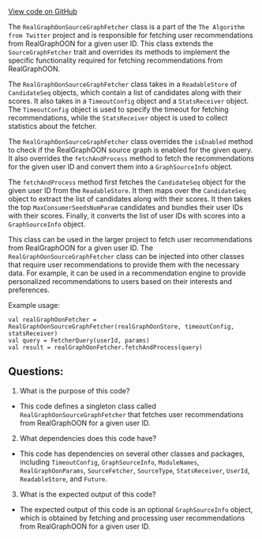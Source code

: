[View code on GitHub](https://github.com/misbahsy/the-algorithm/cr-mixer/server/src/main/scala/com/twitter/cr_mixer/source_signal/RealGraphOonSourceGraphFetcher.scala)

The `RealGraphOonSourceGraphFetcher` class is a part of the `The Algorithm from Twitter` project and is responsible for fetching user recommendations from RealGraphOON for a given user ID. This class extends the `SourceGraphFetcher` trait and overrides its methods to implement the specific functionality required for fetching recommendations from RealGraphOON.

The `RealGraphOonSourceGraphFetcher` class takes in a `ReadableStore` of `CandidateSeq` objects, which contain a list of candidates along with their scores. It also takes in a `TimeoutConfig` object and a `StatsReceiver` object. The `TimeoutConfig` object is used to specify the timeout for fetching recommendations, while the `StatsReceiver` object is used to collect statistics about the fetcher.

The `RealGraphOonSourceGraphFetcher` class overrides the `isEnabled` method to check if the RealGraphOON source graph is enabled for the given query. It also overrides the `fetchAndProcess` method to fetch the recommendations for the given user ID and convert them into a `GraphSourceInfo` object.

The `fetchAndProcess` method first fetches the `CandidateSeq` object for the given user ID from the `ReadableStore`. It then maps over the `CandidateSeq` object to extract the list of candidates along with their scores. It then takes the top `MaxConsumerSeedsNumParam` candidates and bundles their user IDs with their scores. Finally, it converts the list of user IDs with scores into a `GraphSourceInfo` object.

This class can be used in the larger project to fetch user recommendations from RealGraphOON for a given user ID. The `RealGraphOonSourceGraphFetcher` class can be injected into other classes that require user recommendations to provide them with the necessary data. For example, it can be used in a recommendation engine to provide personalized recommendations to users based on their interests and preferences. 

Example usage:

```
val realGraphOonFetcher = RealGraphOonSourceGraphFetcher(realGraphOonStore, timeoutConfig, statsReceiver)
val query = FetcherQuery(userId, params)
val result = realGraphOonFetcher.fetchAndProcess(query)
```
## Questions: 
 1. What is the purpose of this code?
- This code defines a singleton class called `RealGraphOonSourceGraphFetcher` that fetches user recommendations from RealGraphOON for a given user ID.

2. What dependencies does this code have?
- This code has dependencies on several other classes and packages, including `TimeoutConfig`, `GraphSourceInfo`, `ModuleNames`, `RealGraphOonParams`, `SourceFetcher`, `SourceType`, `StatsReceiver`, `UserId`, `ReadableStore`, and `Future`.

3. What is the expected output of this code?
- The expected output of this code is an optional `GraphSourceInfo` object, which is obtained by fetching and processing user recommendations from RealGraphOON for a given user ID.